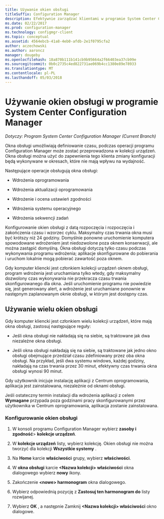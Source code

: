 ```yaml
---
title: Używanie okien obsługi
titleSuffix: Configuration Manager
description: Efektywnie zarządzać klientami w programie System Center Configuration Manager, należy użyć kolekcji i okna obsługi.
ms.date: 02/22/2017
ms.prod: configuration-manager
ms.technology: configmgr-client
ms.topic: conceptual
ms.assetid: 4564ebcb-41a8-4eb0-afdb-2e1f0795cfa2
author: aczechowski
ms.author: aaroncz
manager: dougeby
ms.openlocfilehash: 18a870b111b141cb9b95664a2f66403ea37cb99e
ms.sourcegitcommit: 0b0c2735c4ed822731ae069b4cc1380e89e78933
ms.translationtype: MT
ms.contentlocale: pl-PL
ms.lasthandoff: 05/03/2018
---
```

# <a name="how-to-use-maintenance-windows-in-system-center-configuration-manager"></a>Używanie okien obsługi w programie System Center Configuration Manager

*Dotyczy: Program System Center Configuration Manager (Current Branch)*

Okna obsługi umożliwiają definiowanie czasu, podczas operacji programu Configuration Manager może zostać przeprowadzona w kolekcji urządzeń. Okna obsługi można użyć do zapewnienia tego klienta zmiany konfiguracji będą wykonywane w okresach, które nie mają wpływu na wydajność.  

 Następujące operacje obsługują okna obsługi:  

-   Wdrożenia oprogramowania  

-   Wdrożenia aktualizacji oprogramowania  

-   Wdrożenie i ocena ustawień zgodności  

-   Wdrożenia systemu operacyjnego  

-   Wdrożenia sekwencji zadań  

 Konfigurowanie okien obsługi z datą rozpoczęcia i rozpoczęcia i zakończenia czasu i wzorzec cyklu. Maksymalny czas trwania okna musi być krótszy niż 24 godziny. Domyślnie ponowne uruchomienie komputera spowodowane wdrożeniem jest niedozwolone poza oknem konserwacji, ale można zastąpić domyślną. Okna obsługi dotyczą tylko czasu podczas wykonywania programu wdrożenia; aplikacje skonfigurowane do pobierania i uruchom lokalnie mogą pobierać zawartość poza oknem.  

 Gdy komputer kliencki jest członkiem kolekcji urządzeń oknem obsługi, program wdrożenia jest uruchamiana tylko wtedy, gdy maksymalny dozwolony czas wykonywania nie przekracza czasu trwania skonfigurowanego dla okna. Jeśli uruchomienie programu nie powiedzie się, jest generowany alert, a wdrożenie jest uruchamiane ponownie w następnym zaplanowanym oknie obsługi, w którym jest dostępny czas.  

## <a name="using-multiple-maintenance-windows"></a>Używanie wielu okien obsługi  
 Gdy komputer kliencki jest członkiem wielu kolekcji urządzeń, które mają okna obsługi, zastosuj następujące reguły:  

-   Jeśli okna obsługi nie nakładają się na siebie, są traktowane jak dwa niezależne okna obsługi.  

-   Jeśli okna obsługi nakładają się na siebie, są traktowane jak jedno okno obsługi obejmujące przedział czasu zdefiniowany przez oba okna obsługi. Na przykład, jeśli dwa systemu windows, każdej godziny, nakładają na czas trwania przez 30 minut, efektywny czas trwania okna obsługi wynosi 90 minut.  

 Gdy użytkownik inicjuje instalację aplikacji z Centrum oprogramowania, aplikacja jest zainstalowana, niezależnie od oknami obsługi.  

 Jeśli ostateczny termin instalacji dla wdrożenia aplikacji z celem **Wymagane** przypada poza godzinami pracy skonfigurowanymi przez użytkownika w Centrum oprogramowania, aplikacja zostanie zainstalowana.  

### <a name="how-to-configure-maintenance-windows"></a>Konfigurowanie okien obsługi  

1.  W konsoli programu Configuration Manager wybierz **zasoby i zgodność**>  **kolekcje urządzeń**.  

3.  W **kolekcje urządzeń** listy, wybierz kolekcję. Okien obsługi nie można tworzyć dla kolekcji **Wszystkie systemy** .  

4.  Na **Home** karcie **właściwości** grupy, wybierz **właściwości**.  

5.  W **okna obsługi** karcie  **&lt;Nazwa kolekcji\> właściwości** okna dialogowego wybierz **nowy** ikony.  

6.  Zakończenie  **&lt;nowe\> harmonogram** okna dialogowego.  

7.  Wybierz odpowiednią pozycję z **Zastosuj ten harmonogram do** listy rozwijanej.  

8.  Wybierz **OK** , a następnie Zamknij  **&lt;Nazwa kolekcji\> właściwości** okno dialogowe.  
